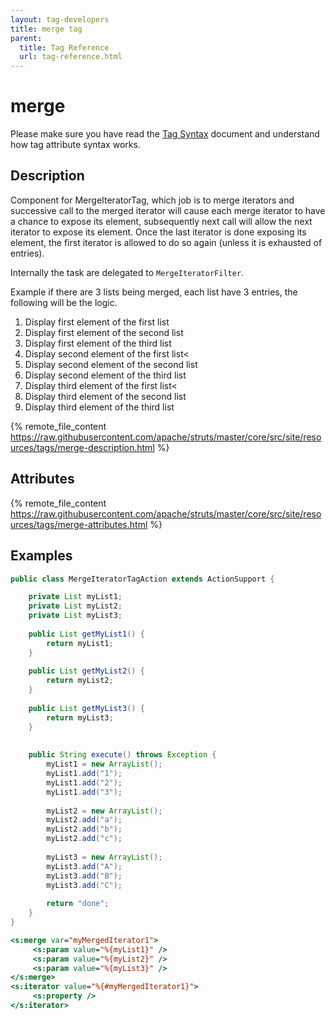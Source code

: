 ```yaml
---
layout: tag-developers
title: merge tag
parent:
  title: Tag Reference
  url: tag-reference.html
---
```


# merge

Please make sure you have read the [Tag Syntax](tag-syntax) document and understand how tag attribute syntax works.

## Description

Component for MergeIteratorTag, which job is to merge iterators and successive call to the merged iterator will cause 
each merge iterator to have a chance to expose its element, subsequently next call will allow the next iterator to expose
its element. Once the last iterator is done exposing its element, the first iterator is allowed to do so again (unless 
it is exhausted of entries).

Internally the task are delegated to `MergeIteratorFilter`.

Example if there are 3 lists being merged, each list have 3 entries, the following will be the logic.

1. Display first element of the first list
2. Display first element of the second list
3. Display first element of the third list
4. Display second element of the first list<
5. Display second element of the second list
6. Display second element of the third list
7. Display third element of the first list<
8. Display third element of the second list
9. Display third element of the third list

{% remote_file_content https://raw.githubusercontent.com/apache/struts/master/core/src/site/resources/tags/merge-description.html %}

## Attributes

{% remote_file_content https://raw.githubusercontent.com/apache/struts/master/core/src/site/resources/tags/merge-attributes.html %}

## Examples

```java
public class MergeIteratorTagAction extends ActionSupport {

    private List myList1;
    private List myList2;
    private List myList3;
    
    public List getMyList1() {
        return myList1;
    }
    
    public List getMyList2() {
        return myList2;
    }
    
    public List getMyList3() {
        return myList3;
    }
    
    
    public String execute() throws Exception {
        myList1 = new ArrayList();
        myList1.add("1");
        myList1.add("2");
        myList1.add("3");
    
        myList2 = new ArrayList();
        myList2.add("a");
        myList2.add("b");
        myList2.add("c");
    
        myList3 = new ArrayList();
        myList3.add("A");
        myList3.add("B");
        myList3.add("C");
    
        return "done";
    }
}
```

```jsp
<s:merge var="myMergedIterator1">
     <s:param value="%{myList1}" />
     <s:param value="%{myList2}" />
     <s:param value="%{myList3}" />
</s:merge>
<s:iterator value="%{#myMergedIterator1}">
     <s:property />
</s:iterator>
```
